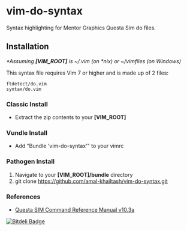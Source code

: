 vim-do-syntax
=============

Syntax highlighting for Mentor Graphics Questa Sim do files.

## Installation

_\*Assuming **[VIM_ROOT]** is ~/.vim (on \*nix) or ~/vimfiles (on Windows)_

This syntax file requires Vim 7 or higher and is made up of 2 files:

    ftdetect/do.vim
    syntax/do.vim

### Classic Install

* Extract the zip contents to your **[VIM_ROOT]**

### Vundle Install

* Add "Bundle 'vim-do-syntax'" to your vimrc

### Pathogen Install

1. Navigate to your **[VIM_ROOT]/bundle** directory
2. git clone https://github.com/amal-khailtash/vim-do-syntax.git

### References

* [Questa SIM Command Reference Manual v10.3a](http://supportnet.mentor.com/docs/201404102/docs/pdfdocs/questa_sim_ref.pdf)


[![Bitdeli Badge](https://d2weczhvl823v0.cloudfront.net/amal-khailtash/vim-do-syntax/trend.png)](https://bitdeli.com/free "Bitdeli Badge")

